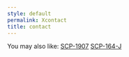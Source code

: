 ```yaml
---
style: default
permalink: Xcontact
title: contact
---
```

You may also like:
[SCP-1907](http://scp-wiki.net/scp-1907)
[SCP-164-J](http://scp-wiki.net/scp-164-j)